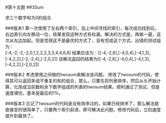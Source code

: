 #第十五题
##3Sum

求三个数字和为0的组合

###版本1
第一次使用了左右两个索引，加上中间寻找的索引，每次成功找到后，右边索引向左移动一位，结果发现这种方式有纰漏，解决的方式是，再做一遍，这次从左边加起。但是觉得这不是最优的方式了，没有完成这个方式，出错的测试组为：   
[-4,-2,-2,-2,0,1,2,2,2,3,3,4,4,6,6]
结果应该为：[[-4,-2,6],[-4,0,4],[-4,1,3],[-4,2,2],[-2,-2,4],[-2,0,2]]
该解法返回的结果为[[-4,-2,6],[-4,0,4],[-4,1,3],[-4,2,2],[-2,0,2]]

###版本2
考虑使用之间做的twosum来解决该问题。
修改了twosum的代码，使得其可以返回多组不重复的和的组合，那么，只要先将列表排序，然后从头开始计算，化简成当前数和余下数字组成的列表的twosum结果。顺利通过了测试，但是速度堪忧，基本是最后的1%。


###版本3
忘记了twosum的代码是没有排序过的，如果已经排序了，那么解法就直接变的很简单了，只要两个索引前进，即可解决此问题。修改代码后，立刻速度提升到最快了。